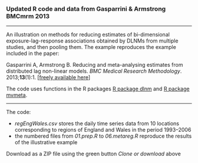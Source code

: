 
### Updated R code and data from Gasparrini & Armstrong BMCmrm 2013

--------------------------------------------------------------------------------

An illustration on methods for reducing estimates of bi-dimensional exposure-lag-response associations obtained by DLNMs  from multiple studies, and then pooling them. The example reproduces the example included in the paper:

Gasparrini A, Armstrong B. Reducing and meta-analysing estimates from distributed lag non-linear models. *BMC Medical Research Methodology*. 2013;**13**(1):1. [[freely available here](http://www.ag-myresearch.com/2013_gasparrini_bmcmrm.html)]

The code uses functions in the R packages [R package dlnm](https://github.com/gasparrini/dlnm) and [R package mvmeta](https://github.com/gasparrini/mvmeta).

--------------------------------------------------------------------------------

The code:

  * *regEngWales.csv* stores the daily time series data from 10 locations corresponding to regions of England and Wales in the period 1993–2006
  * the numbered files from *01.prep.R* to *06.metareg.R* reproduce the results of the illustrative example

Download as a ZIP file using the green button *Clone or download* above